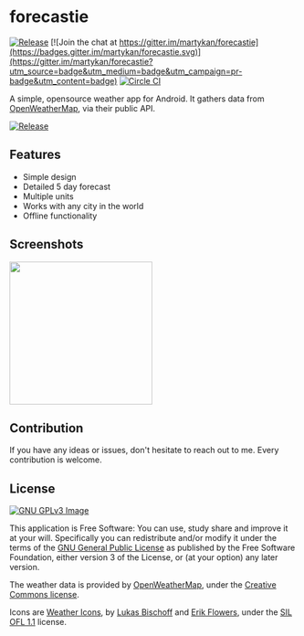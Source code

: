 # forecastie

[![Release](https://img.shields.io/github/release/martykan/forecastie.svg)](https://github.com/martykan/forecastie/releases)
[![Join the chat at https://gitter.im/martykan/forecastie](https://badges.gitter.im/martykan/forecastie.svg)](https://gitter.im/martykan/forecastie?utm_source=badge&utm_medium=badge&utm_campaign=pr-badge&utm_content=badge)
[![Circle CI](https://circleci.com/gh/zoff99/forecastie/tree/build_with_circleCI.svg?style=svg)](https://circleci.com/gh/zoff99/forecastie/tree/build_with_circleCI)

A simple, opensource weather app for Android. It gathers data from [OpenWeatherMap](http://openweathermap.org/), via their public API.

[![Release](https://upload.wikimedia.org/wikipedia/commons/thumb/0/0d/Get_it_on_F-Droid.svg/200px-Get_it_on_F-Droid.svg.png)](https://f-droid.org/repository/browse/?fdid=cz.martykan.forecastie)

## Features
* Simple design
* Detailed 5 day forecast
* Multiple units
* Works with any city in the world
* Offline functionality

## Screenshots
[<img src="http://i.imgur.com/g97hk8n.png" width=250>](http://i.imgur.com/g97hk8n.png)

## Contribution
If you have any ideas or issues, don't hesitate to reach out to me. Every contribution is welcome.

## License
[![GNU GPLv3 Image](https://www.gnu.org/graphics/gplv3-127x51.png)](http://www.gnu.org/licenses/gpl-3.0.en.html)  

This application is Free Software: You can use, study share and improve it at your
will. Specifically you can redistribute and/or modify it under the terms of the
[GNU General Public License](https://www.gnu.org/licenses/gpl.html) as
published by the Free Software Foundation, either version 3 of the License, or
(at your option) any later version.

The weather data is provided by [OpenWeatherMap](http://openweathermap.org/), under the <a href='http://creativecommons.org/licenses/by-sa/2.0/'>Creative Commons license</a>.

Icons are <a href='https://erikflowers.github.io/weather-icons/'>Weather Icons</a>, by <a href='http://www.twitter.com/artill'>Lukas Bischoff</a> and <a href='http://www.twitter.com/Erik_UX'>Erik Flowers</a>, under the <a href='http://scripts.sil.org/OFL'>SIL OFL 1.1</a> license.
